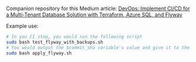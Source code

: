 Companion repository for this Medium article: [DevOps: Implement CI/CD for a Multi-Tenant Database Solution with Terraform, Azure SQL, and Flyway](https://medium.com/@jslamartina/devops-implement-a-versioned-multi-tenant-database-solution-using-terraform-azure-sql-and-df8189c5f79a)

Example use:
``` bash
# In you CI step, you would run the following script
sudo bash test_flyway_with_backups.sh
# You would output the $commit_sha variable's value and give it to the CD step to download and apply the migrations
sudo bash apply_flyway.sh
```

